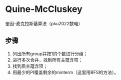 # Quine-McCluskey
奎因-麦克拉斯基算法（pku2022数电）

## 步骤
1. 列出所有group并按1的个数进行分组；
2. 进行多次合并，找到所有主蕴含项；
3. 找到质主蕴含项；
4. 用最少的PI覆盖剩余的minterm（这里用BFS的方法）。